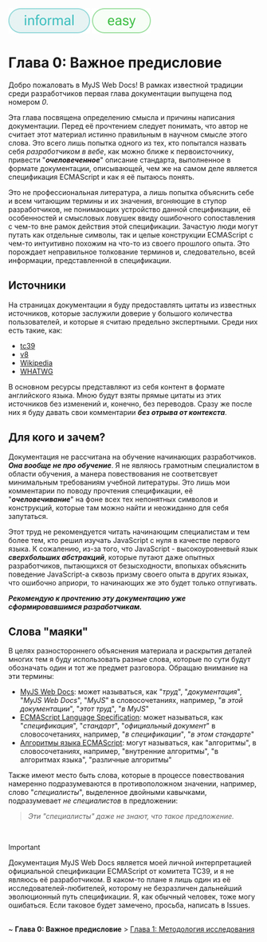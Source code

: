 <div>
    <img src='assets/informal.svg'>
    <img src='assets/easy.svg'>
</div>

# Глава 0: Важное предисловие

Добро пожаловать в MyJS Web Docs! В рамках известной традиции среди разработчиков первая глава
документации выпущена под номером _0_.

Эта глава посвящена определению смысла и причины написания документации. Перед её прочтением следует
понимать, что автор не считает этот материал истинно правильным в научном смысле этого слова. Это
всего лишь попытка одного из тех, кто попытался назвать себя _разработчиком в вебе_, как можно ближе
к первоисточнику, привести "**_очеловеченное_**" описание стандарта, выполненное в формате
документации, описывающей, чем же на самом деле является спецификация ECMAScript и как я её пытаюсь
понять.

Это не профессиональная литература, а лишь попытка объяснить себе и всем читающим термины и их
значения, вгоняющие в ступор разработчиков, не понимающих устройство данной спецификации, её
особенностей и смысловых ловушек ввиду ошибочного сопоставления с чем-то вне рамок действия этой
спецификации. Зачастую люди могут путать как отдельные символы, так и целые конструкции ECMAScript с
чем-то интуитивно похожим на что-то из своего прошлого опыта. Это порождает неправильное толкование
терминов и, следовательно, всей информации, представленной в спецификации.

## Источники

На страницах документации я буду предоставлять цитаты из известных источников, которые заслужили
доверие у большого количества пользователей, и которые я считаю предельно экспертными. Среди них
есть такие, как:

-   [tc39](https://tc39.es/ecma262/multipage/)
-   [v8](https://v8.dev/blog)
-   [Wikipedia](https://www.wikipedia.org/)
-   [WHATWG](https://spec.whatwg.org/)

В основном ресурсы представляют из себя контент в формате английского языка. Мною будут взяты прямые
цитаты из этих источников без изменений и, конечно, без переводов. Сразу же после них я буду давать
свои комментарии **_без отрыва от контекста_**.

## Для кого и зачем?

Документация не рассчитана на обучение начинающих разработчиков. **_Она вообще не про обучение_**. Я
не являюсь грамотным специалистом в области обучения, а манера повествования не соответсвует
минимальным требованиям учебной литературы. Это лишь мои комментарии по поводу прочтения
спецификации, её "**_очеловечивание_**" на фоне всех тех непонятных символов и конструкций, которые
там можно найти и неожиданно для себя запутаться.

Этот труд не рекомендуется читать начинающим специалистам и тем более тем, кто решил изучать
JavaScript с нуля в качестве первого языка. К сожалению, из-за того, что JavaScript -
высокоуровневый язык **_сверхбольших абстракций_**, которые путают даже опытных разработчиков,
пытающихся от безысходности, впопыхах объяснить поведение JavaScript-а сквозь призму своего опыта в
других языках, что ошибочно априори, то начинающих же это будет только отпугивать.

**_Рекомендую к прочтению эту документацию уже сформировавшимся разработчикам._**

## Слова "маяки"

В целях разностороннего объяснения материала и раскрытия деталей многих тем я буду использовать
разные слова, которые по сути будут обозначать один и тот же предмет разговора. Обращаю внимание на
эти термины:

-   [MyJS Web Docs](https://github.com/denlove/myJS): может называться, как "_труд_",
    "_документация_", "_MyJS Web Docs_", "_MyJS_" в словосочетаниях, например, "_в этой
    документации_", "_этот труд_", "_в MyJS_"
-   [ECMAScript Language Specification](https://tc39.es/ecma262/multipage/): может называться, как
    "_спецификация_", "_стандарт_", "_официальный документ_" в словосочетаниях, например, "_в
    спецификации_", "_в этом стандарте_"
-   [Алгоритмы языка ECMAScript](https://tc39.es/ecma262/multipage/notational-conventions.html#sec-algorithm-conventions):
    могут называться, как "алгоритмы", в словосочетаниях, например, "внутренние алгоритмы", "в
    алгоритмах языка", "различные алгоритмы"

Также имеют место быть слова, которые в процессе повествования намеренно подразумеваются в
противоположном значении, например, слово "_специалисты_", выделенное двойными кавычками,
подразумевает _не специалистов_ в предложении:

> _Эти "специалисты" даже не знают, что такое предложение._

<br>

> [!IMPORTANT]  
> Документация MyJS Web Docs является моей личной интерпретацией официальной спецификации ECMAScript
> от комитета TC39, и я не являюсь её разработчиком. В каком-то плане я лишь один из её
> исследователей-любителей, которому не безразличен дальнейший эволюционный путь спецификации. Я,
> как обычный человек, тоже могу ошибаться. Если таковое будет замечено, просьба, написать в Issues.

<br> ~ **Глава 0: Важное предисловие** > [Глава 1: Методология исследования](Methodology.md)
